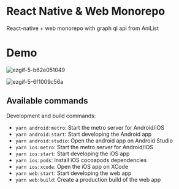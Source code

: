 # React Native & Web Monorepo

React-native + web monorepo with graph ql api from AniList

# Demo

![ezgif-5-b62e051049](https://user-images.githubusercontent.com/17568508/173612199-45950f73-f423-4bdc-b9af-d3515357a155.gif)

![ezgif-5-6f1009c56a](https://user-images.githubusercontent.com/17568508/173612289-d6a311c5-a2a2-47fb-9b96-6eedafe0f156.gif)

## Available commands

Development and build commands:

- `yarn android:metro`: Start the metro server for Android/iOS
- `yarn android:start`: Start developing the Android app
- `yarn android:studio`: Open the android app on Android Studio
- `yarn ios:metro`: Start the metro server for Android/iOS
- `yarn ios:start`: Start developing the iOS app
- `yarn ios:pods`: Install iOS cocoapods dependencies
- `yarn ios:xcode`: Open the iOS app on XCode
- `yarn web:start`: Start developing the web app
- `yarn web:build`: Create a production build of the web app
